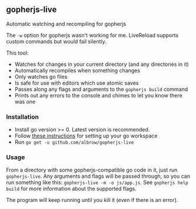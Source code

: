 gopherjs-live
-------------
Automatic watching and recompiling for gopherjs

The `-w` option for gopherjs wasn't working for me.
LiveReload supports custom commands but would fail silently.

This tool:

- Watches for changes in your current directory (and any directories in it)
- Automatically recompiles when something changes
- Only watches go files
- Is safe for use with editors which use atomic saves
- Passes along any flags and arguments to the `gopherjs build` command
- Prints out any errors to the console and chimes to let you know there was one


### Installation

- Install go version >= 0. Latest version is recommended.
- Follow [these instructions](https://golang.org/doc/code.html) for setting up your go workspace
- Run `go get -u github.com/albrow/gopherjs-live`

### Usage

From a directory with some gopherjs-compatible go code in it, just run `gopherjs-live`.
Any arguments and flags will be passed through, so you can run something like this:
`gopherjs-live -m -o js/app.js`. See `gopherjs help build` for more information about the
supported flags.

The program will keep running until you kill it (even if there is an error).
